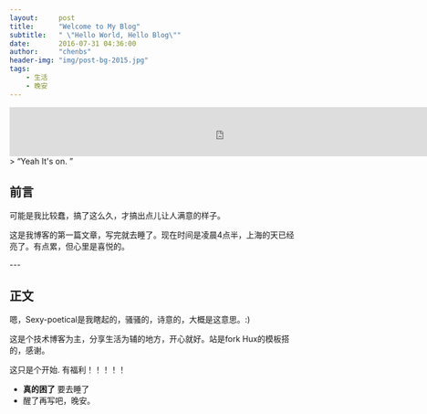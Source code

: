 ```yaml
---
layout:     post
title:      "Welcome to My Blog"
subtitle:   " \"Hello World, Hello Blog\""
date:       2016-07-31 04:36:00
author:     "chenbs"
header-img: "img/post-bg-2015.jpg"
tags:
    - 生活
    - 晚安
---
```

<iframe frameborder="no" border="0" marginwidth="0" marginheight="0" width="750" height="86" src="http://music.163.com/outchain/player?type=2&id=35030225&auto=1&height=66"></iframe>
> “Yeah It's on. ”


## 前言

可能是我比较蠢，搞了这么久，才搞出点儿让人满意的样子。


这是我博客的第一篇文章，写完就去睡了。现在时间是凌晨4点半，上海的天已经亮了。有点累，但心里是喜悦的。


<p id = "build"></p>
---

## 正文

嗯，Sexy-poetical是我瞎起的，骚骚的，诗意的，大概是这意思。:)

这是个技术博客为主，分享生活为辅的地方，开心就好。站是fork Hux的模板搭的，感谢。

这只是个开始. 有福利！！！！！

* **真的困了** 要去睡了
* 醒了再写吧，晚安。


